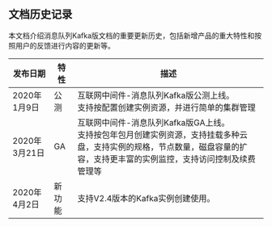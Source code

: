## 文档历史记录

本文档介绍消息队列Kafka版文档的重要更新历史，包括新增产品的重大特性和按照用户的反馈进行内容的更新等。

| 发布日期      | 特性   | 描述                                                         |
| ------------- | ------ | ------------------------------------------------------------ |
| 2020年1月9日  | 公测   | 互联网中间件-消息队列Kafka版公测上线。<br/>支持按配置创建实例资源，并进行简单的集群管理 |
| 2020年3月21日 | GA     | 互联网中间件-消息队列Kafka版GA上线。<br/>支持按包年包月创建实例资源，支持挂载多种云盘，支持实例的规格，节点数量，磁盘容量的扩容，支持更丰富的实例监控，支持访问控制及续费管理等 |
| 2020年4月2日  | 新功能 | 支持V2.4版本的Kafka实例创建使用。                            |

